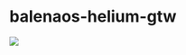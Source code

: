 # balenaos-helium-gtw

[![](https://www.balena.io/deploy.png)](https://dashboard.balena-cloud.com/deploy?repoUrl=https://github.com/random3231/balenaos-helium-gtw)
